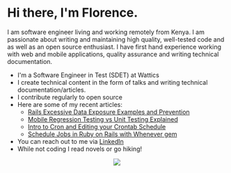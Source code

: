 # Hi there, I'm Florence.

<!--
**Florence-Njeri/Florence-Njeri** is a ✨ _special_ ✨ repository because its `README.md` (this file) appears on your GitHub profile.-->
I am software engineer living and working remotely from Kenya. I am passionate about writing and maintaining high quality, well-tested code and as well as an open source enthusiast.
I have first hand experience working with web and mobile applications, quality assurance and writing technical documentation.
- I'm a Software Engineer in Test (SDET) at Wattics
- I create technical content in the form of talks and writing technical documentation/articles.
- I contribute regularly to open source
- Here are some of my recent articles:
  - [Rails Excessive Data Exposure Examples and Prevention](https://www.stackhawk.com/blog/rails-excessive-data-exposure-examples-and-prevention/)
  - [Mobile Regression Testing vs Unit Testing Explained](https://www.waldo.com/blog/mobile-regression-testing-vs-unit-testing)
  - [Intro to Cron and Editing your Crontab Schedule](https://www.airplane.dev/blog/intro-to-cron-and-editing-your-crontab-schedule)
  - [Schedule Jobs in Ruby on Rails with Whenever gem](https://betterprogramming.pub/schedule-jobs-in-ruby-on-rails-with-whenever-gem-7cb12f0a8a9e)
- You can reach out to me via [LinkedIn](https://www.linkedin.com/in/florencenjeri)
- While not coding I read novels or go hiking!


<p align="center"> 
  <img src="https://github-readme-stats.vercel.app/api/top-langs/?username=Florence-Njeri&count_private=true&theme=tokyonight&line_height=52">
</p>
